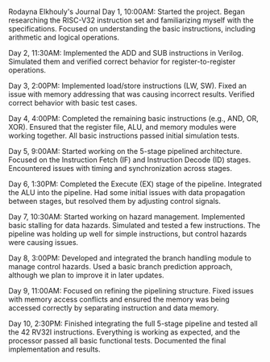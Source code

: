 Rodayna Elkhouly's Journal
Day 1, 10:00AM: 
Started the project. Began researching the RISC-V32 instruction set and familiarizing myself with the specifications. Focused on understanding the basic instructions, including arithmetic and logical operations.

Day 2, 11:30AM:
Implemented the ADD and SUB instructions in Verilog. Simulated them and verified correct behavior for register-to-register operations.

Day 3, 2:00PM:
Implemented load/store instructions (LW, SW). Fixed an issue with memory addressing that was causing incorrect results. Verified correct behavior with basic test cases.

Day 4, 4:00PM:
Completed the remaining basic instructions (e.g., AND, OR, XOR). Ensured that the register file, ALU, and memory modules were working together. All basic instructions passed initial simulation tests.

Day 5, 9:00AM:
Started working on the 5-stage pipelined architecture. Focused on the Instruction Fetch (IF) and Instruction Decode (ID) stages. Encountered issues with timing and synchronization across stages.

Day 6, 1:30PM:
Completed the Execute (EX) stage of the pipeline. Integrated the ALU into the pipeline. Had some initial issues with data propagation between stages, but resolved them by adjusting control signals.

Day 7, 10:30AM:
Started working on hazard management. Implemented basic stalling for data hazards. Simulated and tested a few instructions. The pipeline was holding up well for simple instructions, but control hazards were causing issues.

Day 8, 3:00PM:
Developed and integrated the branch handling module to manage control hazards. Used a basic branch prediction approach, although we plan to improve it in later updates.

Day 9, 11:00AM:
Focused on refining the pipelining structure. Fixed issues with memory access conflicts and ensured the memory was being accessed correctly by separating instruction and data memory.

Day 10, 2:30PM:
Finished integrating the full 5-stage pipeline and tested all the 42 RV32I instructions. Everything is working as expected, and the processor passed all basic functional tests. Documented the final implementation and results.